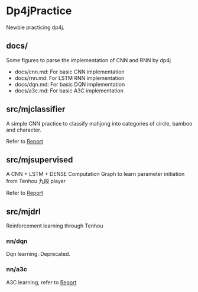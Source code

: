 # Dp4jPractice
Newbie practicing dp4j.

## docs/
Some figures to parse the implementation of CNN and RNN by dp4j
* docs/cnn.md: For basic CNN implementation
* docs/rnn.md: For LSTM RNN implementation
* docs/dqn.md: For basic DQN implementation
* docs/a3c.md: For basic A3C implementation

## src/mjclassifier
A simple CNN practice to classify mahjong into categories of circle, bamboo and character.

Refer to [Report](src/main/java/dp4jpractice/org/mjclassifier/Tuning.md)

## src/mjsupervised
A CNN + LSTM + DENSE Computation Graph to learn parameter initiation from Tenhou 九段 player

Refer to [Report](src/main/java/dp4jpractice/org/mjsupervised/Report.md)

## src/mjdrl
Reinforcement learning through Tenhou

### nn/dqn
Dqn learning. Deprecated.

### nn/a3c
A3C learning, refer to [Report](src/main/java/dp4jpractice/org/mjdrl/A3CReport.md)
